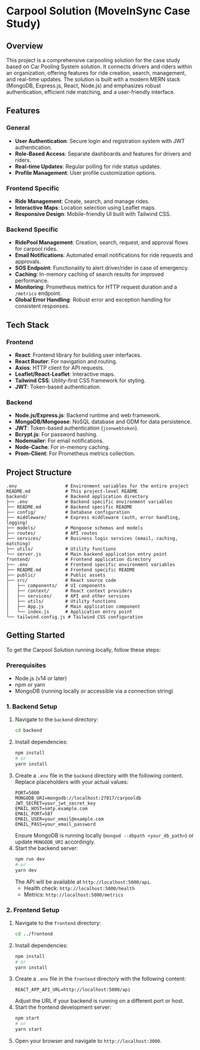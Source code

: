 # Carpool Solution (MoveInSync Case Study)

## Overview

This project is a comprehensive carpooling solution for the case study based on Car Pooling System solution. It connects drivers and riders within an organization, offering features for ride creation, search, management, and real-time updates. The solution is built with a modern MERN stack (MongoDB, Express.js, React, Node.js) and emphasizes robust authentication, efficient ride matching, and a user-friendly interface.

## Features

### General
- **User Authentication**: Secure login and registration system with JWT authentication.
- **Role-Based Access**: Separate dashboards and features for drivers and riders.
- **Real-time Updates**: Regular polling for ride status updates.
- **Profile Management**: User profile customization options.

### Frontend Specific
- **Ride Management**: Create, search, and manage rides.
- **Interactive Maps**: Location selection using Leaflet maps.
- **Responsive Design**: Mobile-friendly UI built with Tailwind CSS.

### Backend Specific
- **RidePool Management**: Creation, search, request, and approval flows for carpool rides.
- **Email Notifications**: Automated email notifications for ride requests and approvals.
- **SOS Endpoint**: Functionality to alert driver/rider in case of emergency.
- **Caching**: In-memory caching of search results for improved performance.
- **Monitoring**: Prometheus metrics for HTTP request duration and a `/metrics` endpoint.
- **Global Error Handling**: Robust error and exception handling for consistent responses.

## Tech Stack

### Frontend
- **React**: Frontend library for building user interfaces.
- **React Router**: For navigation and routing.
- **Axios**: HTTP client for API requests.
- **Leaflet/React-Leaflet**: Interactive maps.
- **Tailwind CSS**: Utility-first CSS framework for styling.
- **JWT**: Token-based authentication.

### Backend
- **Node.js/Express.js**: Backend runtime and web framework.
- **MongoDB/Mongoose**: NoSQL database and ODM for data persistence.
- **JWT**: Token-based authentication (`jsonwebtoken`).
- **Bcrypt.js**: For password hashing.
- **Nodemailer**: For email notifications.
- **Node-Cache**: For in-memory caching.
- **Prom-Client**: For Prometheus metrics collection.

## Project Structure

```
.env                  # Environment variables for the entire project
README.md             # This project-level README
backend/              # Backend application directory
├── .env              # Backend specific environment variables
├── README.md         # Backend specific README
├── config/           # Database configuration
├── middleware/       # Express middleware (auth, error handling, logging)
├── models/           # Mongoose schemas and models
├── routes/           # API routes
├── services/         # Business logic services (email, caching, matching)
├── utils/            # Utility functions
└── server.js         # Main backend application entry point
frontend/             # Frontend application directory
├── .env              # Frontend specific environment variables
├── README.md         # Frontend specific README
├── public/           # Public assets
├── src/              # React source code
│   ├── components/   # UI components
│   ├── context/      # React context providers
│   ├── services/     # API and other services
│   ├── utils/        # Utility functions
│   ├── App.js        # Main application component
│   └── index.js      # Application entry point
└── tailwind.config.js # Tailwind CSS configuration
```

## Getting Started

To get the Carpool Solution running locally, follow these steps:

### Prerequisites
- Node.js (v14 or later)
- npm or yarn
- MongoDB (running locally or accessible via a connection string)

### 1. Backend Setup

1.  Navigate to the `backend` directory:
    ```bash
    cd backend
    ```
2.  Install dependencies:
    ```bash
    npm install
    # or
    yarn install
    ```
3.  Create a `.env` file in the `backend` directory with the following content. Replace placeholders with your actual values:
    ```
    PORT=5000
    MONGODB_URI=mongodb://localhost:27017/carpooldb
    JWT_SECRET=your_jwt_secret_key
    EMAIL_HOST=smtp.example.com
    EMAIL_PORT=587
    EMAIL_USER=your_email@example.com
    EMAIL_PASS=your_email_password
    ```
    Ensure MongoDB is running locally (`mongod --dbpath <your_db_path>`) or update `MONGODB_URI` accordingly.
4.  Start the backend server:
    ```bash
    npm run dev
    # or
    yarn dev
    ```
    The API will be available at `http://localhost:5000/api`.
    - Health check: `http://localhost:5000/health`
    - Metrics: `http://localhost:5000/metrics`

### 2. Frontend Setup

1.  Navigate to the `frontend` directory:
    ```bash
    cd ../frontend
    ```
2.  Install dependencies:
    ```bash
    npm install
    # or
    yarn install
    ```
3.  Create a `.env` file in the `frontend` directory with the following content:
    ```
    REACT_APP_API_URL=http://localhost:5000/api
    ```
    Adjust the URL if your backend is running on a different port or host.
4.  Start the frontend development server:
    ```bash
    npm start
    # or
    yarn start
    ```
5.  Open your browser and navigate to `http://localhost:3000`.